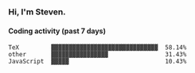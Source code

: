 ### Hi, I'm Steven.

#### Coding activity (past 7 days)
```
TeX         ▓▓▓▓▓▓▓▓▓▓▓▓▓▓▓▓▓▓▓▓▓▓▓▓▓▓▓▓▓▓  58.14%
other       ▓▓▓▓▓▓▓▓▓▓▓▓▓▓▓▓                31.43%
JavaScript  ▓▓▓▓▓                           10.43%
```
